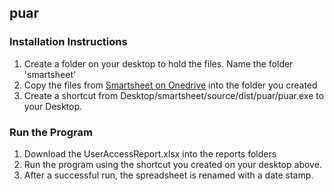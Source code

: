 ## puar

### Installation Instructions ###

1. Create a folder on your desktop to hold the files.  Name the folder 'smartsheet'
1. Copy the files from [Smartsheet on Onedrive](https://hp-my.sharepoint.com/personal/terrence_gaines_hp_com/_layouts/15/guestaccess.aspx?guestaccesstoken=%2fvLiWdcHIuAd%2fyDSGuETkPywqb8FEf70kUHOS66NTqo%3d&folderid=2_1e72c381aedcd47a4ba616e50ff2309ca&rev=1) into the folder you created
4. Create a shortcut from Desktop/smartsheet/source/dist/puar/puar.exe to your Desktop.

### Run the Program
1. Download the UserAccessReport.xlsx into the reports folders
2. Run the program using the shortcut you created on your desktop above.
3. After a successful run, the spreadsheet is renamed with a date stamp. 
